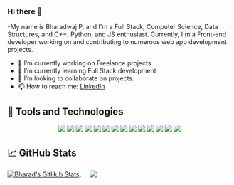 ### Hi there 👋

-My name is Bharadwaj P, and I'm a Full Stack, Computer Science, Data Structures, and C++, Python, and JS enthusiast. Currently, I'm a Front-end developer working on and contributing to numerous web app development projects.

- 🔭 I’m currently working on Freelance projects
- 🌱 I’m currently learning Full Stack development
- 👯 I’m looking to collaborate on projects.
- 📫 How to reach me: [LinkedIn](https://www.linkedin.com/in/bharad-2503/)


## &#x1F527; Tools and Technologies

<p align="center">
<img src="https://img.shields.io/badge/c%20-%2300599C.svg?&style=for-the-badge&logo=c&logoColor=white"/>
<img src="https://img.shields.io/badge/c++%20-%2300599C.svg?&style=for-the-badge&logo=c%2B%2B&ogoColor=white"/>
<img src="https://img.shields.io/badge/python%20-%2314354C.svg?&style=for-the-badge&logo=python&logoColor=white"/>
<img src="https://img.shields.io/badge/html5%20-%23E34F26.svg?&style=for-the-badge&logo=html5&logoColor=white"/>
<img src="https://img.shields.io/badge/css3%20-%231572B6.svg?&style=for-the-badge&logo=css3&logoColor=white"/>
<img src="https://img.shields.io/badge/javascript%20-%23323330.svg?&style=for-the-badge&logo=javascript&logoColor=%23F7DF1E"/>
<img src ="https://img.shields.io/badge/MongoDB-%234ea94b.svg?&style=for-the-badge&logo=mongodb&logoColor=white"/>
<img src="https://img.shields.io/badge/mysql-%2300f.svg?&style=for-the-badge&logo=mysql&logoColor=white"/>
<img src="https://img.shields.io/badge/node.js%20-%2343853D.svg?&style=for-the-badge&logo=node.js&logoColor=white"/>
<img src="https://img.shields.io/badge/express.js%20-%23404d59.svg?&style=for-the-badge"/>
<img src="https://img.shields.io/badge/react%20-%2320232a.svg?&style=for-the-badge&logo=react&logoColor=%2361DAFB"/>
<img src="https://img.shields.io/badge/Angular-DD0031?style=for-the-badge&logo=angular&logoColor=white"/>
 <img src="https://img.shields.io/badge/-Vue-4fc08d?style=for-the-badge&logo=vuedotjs&logoColor=white"/>
<img src="https://img.shields.io/badge/Heroku-430098?style=for-the-badge&logo=heroku&logoColor=white" />
</p>

## &#x1f4c8; GitHub Stats

<a href="https://github.com/bharad22/bharad22">
  <img align="center" src="https://github-readme-stats.vercel.app/api?username=bharad22&show_icons=true&line_height=33&count_private=true&theme=dracula" alt="Bharad's GitHub Stats" />
</a>
&nbsp;&nbsp;&nbsp;&nbsp;
<a href="https://github.com/bharad22/bharad22">
  <img align="center" src="https://github-readme-stats.vercel.app/api/top-langs/?username=bharad22&hide=css,jupyter notebook&theme=dracula" />
</a>

<!--
**bharad22/bharad22** is a ✨ _special_ ✨ repository because its `README.md` (this file) appears on your GitHub profile.

Here are some ideas to get you started:

- 🔭 I’m currently working on ...
- 🌱 I’m currently learning ...
- 👯 I’m looking to collaborate on ...
- 🤔 I’m looking for help with ...
- 💬 Ask me about ...
- 📫 How to reach me: ...
- 😄 Pronouns: ...
- ⚡ Fun fact: ...
-->

